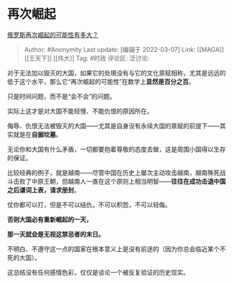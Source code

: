 # 再次崛起
[俄罗斯再次崛起的可能性有多大？](https://www.zhihu.com/question/30543838/answer/2377385700)

> Author: #Anonymity
> Last update: [编辑于 2022-03-07]
> Link: [[MAGA]] [[王天下]] [[伟大]]
> Tag: #时政
> 评论区:
> 泛讨论:

对于无法加以毁灭的大国，如果它的处境没有与它的文化禀赋相称，尤其是远远的低于这个水平，那么它“再次崛起的可能性”在数学上**显然是百分之百**。

只是时间问题，而不是“会不会”的问题。

实际上这才是对大国不能轻慢、不能仇恨的原因所在。

侮辱、仇恨无法被毁灭的大国——尤其是自身没有永续大国的禀赋的前提下——其实就是在**自掘坟墓**。

无论你和大国有什么矛盾，一切都要抱着尊敬的态度去做，这是周围小国得以生存的保证。

比较经典的例子，就是越南——尽管中国在历史上屡次主动攻击越南，越南殊死战斗击败了中原王朝，但越南人一直在这个原则上相当明智——**往往在成功击退中国之后谦词上表，请求册封**。

仗你都可以打，但是不可以结仇，不可以积怨，不可以轻侮。

**否则大国必有重新崛起的一天，**

**那一天就会是无视这禁忌者的末日。**

不明白、不遵守这一点的国家在根本意义上是没有前途的（因为你总会临近某个不死的大国）。

这总结没有任何感情色彩，仅仅是谈论一个被反复验证的历史现实。
